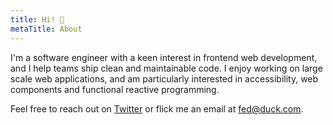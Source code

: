 ```yaml
---
title: Hi! 👋
metaTitle: About
---
```


I'm a software engineer with a keen interest in frontend web development, and I help teams ship clean and maintainable code. I enjoy working
on large scale web applications, and am particularly interested in accessibility, web components and functional reactive programming.

Feel free to reach out on [Twitter](https://twitter.com/fedknu) or flick me an email at [fed@duck.com](mailto:fed@duck.com).
